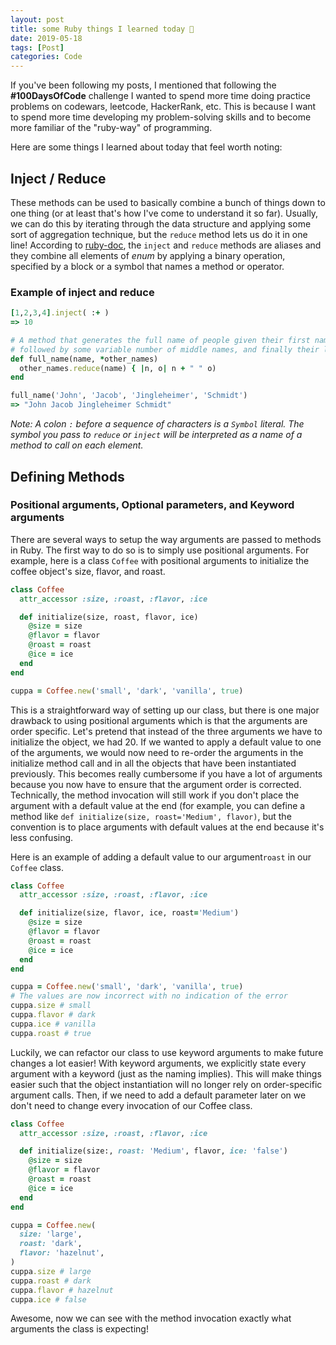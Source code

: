 ```yaml
---
layout: post
title: some Ruby things I learned today 💭
date: 2019-05-18
tags: [Post]
categories: Code
---
```


If you've been following my posts, I mentioned that following the **#100DaysOfCode** challenge I wanted to spend more time doing practice problems on codewars, leetcode, HackerRank, etc. This is because I want to spend more time developing my problem-solving skills and to become more familiar of the "ruby-way" of programming. 

Here are some things I learned about today that feel worth noting:

## Inject / Reduce
These methods can be used to basically combine a bunch of things down to one thing (or at least that's how I've come to understand it so far). Usually, we can do this by iterating through the data structure and applying some sort of aggregation technique, but the `reduce` method lets us do it in one line! 
According to [ruby-doc](https://ruby-doc.org/core-2.4.0/Enumerable.html), the `inject` and `reduce` methods are aliases and they combine all elements of *enum* by applying a binary operation, specified by a block or a symbol that names a method or operator.

### Example of inject and reduce
```ruby
[1,2,3,4].inject( :+ )
=> 10

# A method that generates the full name of people given their first name 
# followed by some variable number of middle names, and finally their last name.
def full_name(name, *other_names)
  other_names.reduce(name) { |n, o| n + " " o)
end

full_name('John', 'Jacob', 'Jingleheimer', 'Schmidt')
=> "John Jacob Jingleheimer Schmidt"
```
*Note: A colon `:` before a sequence of characters is a `Symbol` literal. The symbol you pass to `reduce` or `inject` will be interpreted as a name of a method to call on each element.*

## Defining Methods 
### Positional arguments, Optional parameters, and Keyword arguments
There are several ways to setup the way arguments are passed to methods in Ruby. The first way to do so is to simply use positional arguments. For example, here is a class `Coffee` with positional arguments to initialize the coffee object's size, flavor, and roast.
```ruby
class Coffee 
  attr_accessor :size, :roast, :flavor, :ice

  def initialize(size, roast, flavor, ice)
    @size = size
    @flavor = flavor
    @roast = roast
    @ice = ice
  end
end

cuppa = Coffee.new('small', 'dark', 'vanilla', true)
```
This is a straightforward way of setting up our class, but there is one major drawback to using positional arguments which is that the arguments are order specific.  Let's pretend that instead of the three arguments we have to initialize the object, we had 20. If we wanted to apply a default value to one of the arguments, we would now need to re-order the arguments in the initialize method call and in all the objects that have been instantiated previously.  This becomes really cumbersome if you have a lot of arguments because you now have to ensure that the argument order is corrected. Technically,  the method invocation will still work if you don't place the argument with a default value at the end (for example,  you can define a method like `def initialize(size, roast='Medium', flavor)`, but the convention is to place arguments with default values at the end because it's less confusing. 

Here is an example of adding a default value to our argument`roast`  in our `Coffee` class.

```ruby
class Coffee 
  attr_accessor :size, :roast, :flavor, :ice

  def initialize(size, flavor, ice, roast='Medium')
    @size = size
    @flavor = flavor
    @roast = roast
    @ice = ice
  end
end

cuppa = Coffee.new('small', 'dark', 'vanilla', true)
# The values are now incorrect with no indication of the error
cuppa.size # small
cuppa.flavor # dark
cuppa.ice # vanilla
cuppa.roast # true
```

Luckily, we can refactor our class to use keyword arguments to make future changes a lot easier! With keyword arguments, we explicitly state every argument with a keyword (just as the naming implies). This will make things easier such that  the object instantiation will no longer rely on order-specific argument calls. Then, if we need to add a default parameter later on we don't need to change every invocation of our Coffee class. 
```ruby
class Coffee
  attr_accessor :size, :roast, :flavor, :ice

  def initialize(size:, roast: 'Medium', flavor, ice: 'false')
    @size = size
    @flavor = flavor
    @roast = roast
    @ice = ice
  end
end

cuppa = Coffee.new(
  size: 'large',
  roast: 'dark', 
  flavor: 'hazelnut',
)
cuppa.size # large
cuppa.roast # dark
cuppa.flavor # hazelnut
cuppa.ice # false
```
Awesome, now we can see with the method invocation exactly what arguments the class is expecting!

